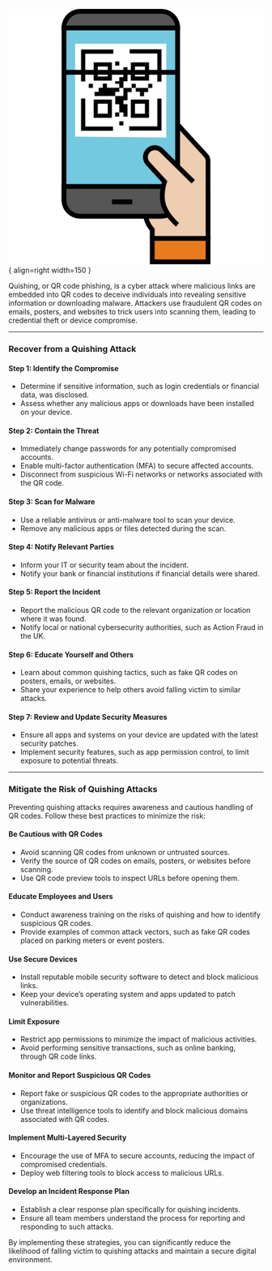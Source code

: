 

![quishing.png](assets/quishing.png){ align=right width=150 }

Quishing, or QR code phishing, is a cyber attack where malicious links are embedded into QR codes to deceive individuals into revealing sensitive information or downloading malware. Attackers use fraudulent QR codes on emails, posters, and websites to trick users into scanning them, leading to credential theft or device compromise.

---

### Recover from a Quishing Attack

#### Step 1: Identify the Compromise
- Determine if sensitive information, such as login credentials or financial data, was disclosed.
- Assess whether any malicious apps or downloads have been installed on your device.

#### Step 2: Contain the Threat
- Immediately change passwords for any potentially compromised accounts.
- Enable multi-factor authentication (MFA) to secure affected accounts.
- Disconnect from suspicious Wi-Fi networks or networks associated with the QR code.

#### Step 3: Scan for Malware
- Use a reliable antivirus or anti-malware tool to scan your device.
- Remove any malicious apps or files detected during the scan.

#### Step 4: Notify Relevant Parties
- Inform your IT or security team about the incident.
- Notify your bank or financial institutions if financial details were shared.

#### Step 5: Report the Incident
- Report the malicious QR code to the relevant organization or location where it was found.
- Notify local or national cybersecurity authorities, such as Action Fraud in the UK.

#### Step 6: Educate Yourself and Others
- Learn about common quishing tactics, such as fake QR codes on posters, emails, or websites.
- Share your experience to help others avoid falling victim to similar attacks.

#### Step 7: Review and Update Security Measures
- Ensure all apps and systems on your device are updated with the latest security patches.
- Implement security features, such as app permission control, to limit exposure to potential threats.

---

### Mitigate the Risk of Quishing Attacks

Preventing quishing attacks requires awareness and cautious handling of QR codes. Follow these best practices to minimize the risk:

#### Be Cautious with QR Codes
- Avoid scanning QR codes from unknown or untrusted sources.
- Verify the source of QR codes on emails, posters, or websites before scanning.
- Use QR code preview tools to inspect URLs before opening them.

#### Educate Employees and Users
- Conduct awareness training on the risks of quishing and how to identify suspicious QR codes.
- Provide examples of common attack vectors, such as fake QR codes placed on parking meters or event posters.

#### Use Secure Devices
- Install reputable mobile security software to detect and block malicious links.
- Keep your device’s operating system and apps updated to patch vulnerabilities.

#### Limit Exposure
- Restrict app permissions to minimize the impact of malicious activities.
- Avoid performing sensitive transactions, such as online banking, through QR code links.

#### Monitor and Report Suspicious QR Codes
- Report fake or suspicious QR codes to the appropriate authorities or organizations.
- Use threat intelligence tools to identify and block malicious domains associated with QR codes.

#### Implement Multi-Layered Security
- Encourage the use of MFA to secure accounts, reducing the impact of compromised credentials.
- Deploy web filtering tools to block access to malicious URLs.

#### Develop an Incident Response Plan
- Establish a clear response plan specifically for quishing incidents.
- Ensure all team members understand the process for reporting and responding to such attacks.

By implementing these strategies, you can significantly reduce the likelihood of falling victim to quishing attacks and maintain a secure digital environment.
